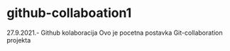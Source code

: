 # github-collaboation1
27.9.2021.- Github kolaboracija
Ovo je pocetna postavka Git-collaboration projekta
